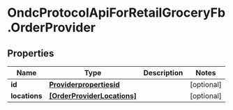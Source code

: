 # OndcProtocolApiForRetailGroceryFb.OrderProvider

## Properties
Name | Type | Description | Notes
------------ | ------------- | ------------- | -------------
**id** | [**Providerpropertiesid**](Providerpropertiesid.md) |  | [optional] 
**locations** | [**[OrderProviderLocations]**](OrderProviderLocations.md) |  | [optional] 

